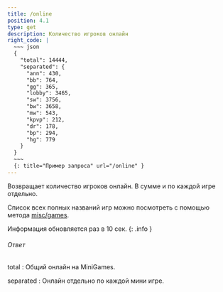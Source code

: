 ```yaml
---
title: /online
position: 4.1
type: get
description: Количество игроков онлайн
right_code: |
  ~~~ json
  {
    "total": 14444,
    "separated": {
      "ann": 430,
      "bb": 764,
      "gg": 365,
      "lobby": 3465,
      "sw": 3756,
      "bw": 3658,
      "mw": 543,
      "kpvp": 212,
      "dr": 178,
      "bp": 294,
      "hg": 779
    }
  }
  ~~~
  {: title="Пример запроса" url="/online" }
---
```


Возвращает количество игроков онлайн. В сумме и по каждой игре отдельно.

Список всех полных названий игр можно посмотреть с помощью метода [misc/games](#apimisc_games_get).

Информация обновляется раз в 10 сек.
{: .info }

<h6>Ответ</h6>
total
: Общий онлайн на MiniGames.

separated
: Онлайн отдельно по каждой мини игре.
